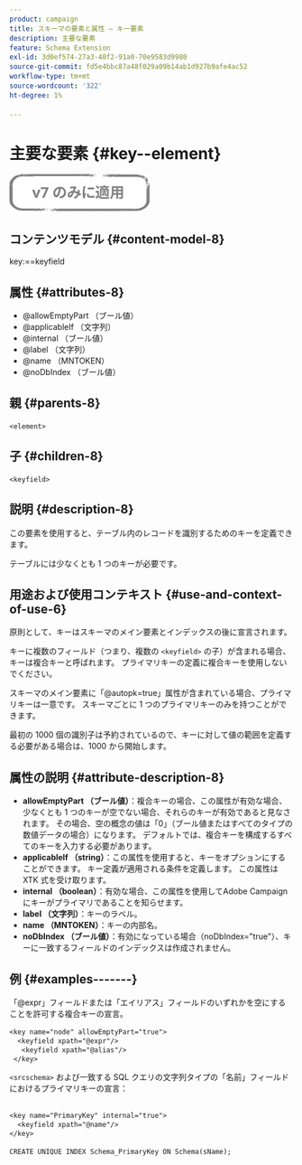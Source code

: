 ```yaml
---
product: campaign
title: スキーマの要素と属性 – キー要素
description: 主要な要素
feature: Schema Extension
exl-id: 3d0ef574-27a3-40f2-91a0-70e9583d9980
source-git-commit: fd5e4bbc87a48f029a09b14ab1d927b9afe4ac52
workflow-type: tm+mt
source-wordcount: '322'
ht-degree: 1%

---
```


# 主要な要素 {#key--element}

![](../../../assets/v7-only.svg)

## コンテンツモデル {#content-model-8}

key:==keyfield

## 属性 {#attributes-8}

* @allowEmptyPart （ブール値）
* @applicableIf （文字列）
* @internal （ブール値）
* @label （文字列）
* @name （MNTOKEN）
* @noDbIndex （ブール値）

## 親 {#parents-8}

`<element>`

## 子 {#children-8}

`<keyfield>`

## 説明 {#description-8}

この要素を使用すると、テーブル内のレコードを識別するためのキーを定義できます。

テーブルには少なくとも 1 つのキーが必要です。

## 用途および使用コンテキスト {#use-and-context-of-use-6}

原則として、キーはスキーマのメイン要素とインデックスの後に宣言されます。

キーに複数のフィールド（つまり、複数の `<keyfield>` の子）が含まれる場合、キーは複合キーと呼ばれます。 プライマリキーの定義に複合キーを使用しないでください。

スキーマのメイン要素に「@autopk=true」属性が含まれている場合、プライマリキーは一意です。 スキーマごとに 1 つのプライマリキーのみを持つことができます。

最初の 1000 個の識別子は予約されているので、キーに対して値の範囲を定義する必要がある場合は、1000 から開始します。

## 属性の説明 {#attribute-description-8}

* **allowEmptyPart （ブール値）**：複合キーの場合、この属性が有効な場合、少なくとも 1 つのキーが空でない場合、それらのキーが有効であると見なされます。 その場合、空の概念の値は「0」（ブール値またはすべてのタイプの数値データの場合）になります。 デフォルトでは、複合キーを構成するすべてのキーを入力する必要があります。
* **applicableIf （string）**：この属性を使用すると、キーをオプションにすることができます。 キー定義が適用される条件を定義します。 この属性は XTK 式を受け取ります。
* **internal （boolean）**：有効な場合、この属性を使用してAdobe Campaignにキーがプライマリであることを知らせます。
* **label （文字列）**：キーのラベル。
* **name （MNTOKEN）**：キーの内部名。
* **noDbIndex （ブール値）**：有効になっている場合（noDbIndex=&quot;true&quot;）、キーに一致するフィールドのインデックスは作成されません。

## 例 {#examples-------}

「@expr」フィールドまたは「エイリアス」フィールドのいずれかを空にすることを許可する複合キーの宣言。

```
<key name="node" allowEmptyPart="true">
  <keyfield xpath="@expr"/>
   <keyfield xpath="@alias"/>
 </key>
```

`<srcschema>` および一致する SQL クエリの文字列タイプの「名前」フィールドにおけるプライマリキーの宣言：

```
 
<key name="PrimaryKey" internal="true">  
  <keyfield xpath="@name"/>
</key>

CREATE UNIQUE INDEX Schema_PrimaryKey ON Schema(sName);
```
